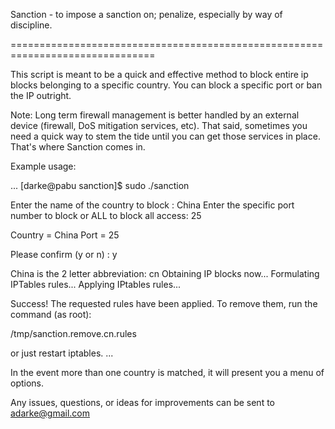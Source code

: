 Sanction - to impose a sanction on; penalize, especially by way of discipline. 

===============================================================================

This script is meant to be a quick and effective method to block entire ip 
blocks belonging  to a specific country. You can block a specific port or ban 
the IP outright.

Note: Long term firewall management is better handled by an external device
(firewall, DoS mitigation services, etc). That said, sometimes you need a 
quick way to stem the tide until you can get those services in place. That's
where Sanction comes in.

Example usage:

...
[darke@pabu sanction]$ sudo ./sanction 

Enter the name of the country to block : China
Enter the specific port number to block or ALL to block all access: 25

Country = China
Port = 25

Please confirm (y or n) : y

China is the 2 letter abbreviation: cn
Obtaining IP blocks now...
Formulating IPTables rules...
Applying IPtables rules...

Success! The requested rules have been applied.
To remove them, run the command (as root):

/tmp/sanction.remove.cn.rules

or just restart iptables.
...

In the event more than one country is matched, it will present you a menu
of options.

Any issues, questions, or ideas for improvements can be sent to adarke@gmail.com
